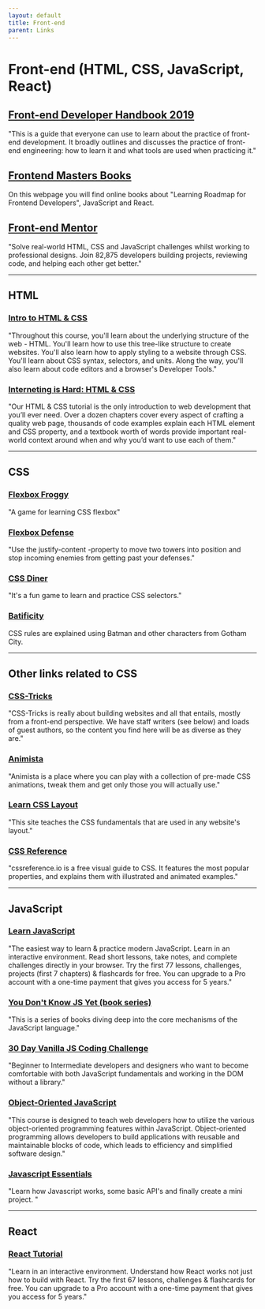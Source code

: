 ```yaml
---
layout: default
title: Front-end 
parent: Links
---
```


# Front-end (HTML, CSS, JavaScript, React)

## [Front-end Developer Handbook 2019](https://frontendmasters.com/books/front-end-handbook/2019/)
"This is a guide that everyone can use to learn about the practice of front-end development. It broadly outlines and discusses the practice of front-end engineering: how to learn it and what tools are used when practicing it."

## [Frontend Masters Books](https://frontendmasters.com/guides/)
On this webpage you will find online books about "Learning Roadmap for Frontend Developers", JavaScript and React.

## [Front-end Mentor](https://www.frontendmentor.io/)
"Solve real-world HTML, CSS and JavaScript challenges whilst working to professional designs. Join 82,875 developers building projects, reviewing code, and helping each other get better."

---

## HTML

### [Intro to HTML & CSS](https://www.udacity.com/course/intro-to-html-and-css--ud001)
"Throughout this course, you'll learn about the underlying structure of the web - HTML. You'll learn how to use this tree-like structure to create websites. You'll also learn how to apply styling to a website through CSS. You'll learn about CSS syntax, selectors, and units. Along the way, you'll also learn about code editors and a browser's Developer Tools."

### [Interneting is Hard: HTML & CSS](https://www.internetingishard.com/)
"Our HTML & CSS tutorial is the only introduction to web development that you’ll ever need. Over a dozen chapters cover every aspect of crafting a quality web page, thousands of code examples explain each HTML element and CSS property, and a textbook worth of words provide important real-world context around when and why you’d want to use each of them."

---

## CSS

### [Flexbox Froggy](http://flexboxfroggy.com/)
"A game for learning CSS flexbox"

### [Flexbox Defense](http://www.flexboxdefense.com/)
"Use the justify-content -property to move two towers into position and stop incoming enemies from getting past your defenses."

### [CSS Diner](https://flukeout.github.io/)
"It's a fun game to learn and practice CSS selectors."

### [Batificity](http://batificity.com/)
CSS rules are explained using Batman and other characters from Gotham City.

---

## Other links related to CSS

### [CSS-Tricks](https://css-tricks.com/)
"CSS-Tricks is really about building websites and all that entails, mostly from a front-end perspective. We have staff writers (see below) and loads of guest authors, so the content you find here will be as diverse as they are."

### [Animista](https://animista.net/)
"Animista is a place where you can play with a collection of pre-made CSS animations, tweak them and get only those you will actually use."

### [Learn CSS Layout](https://learnlayout.com/)
"This site teaches the CSS fundamentals that are used in any website's layout."

### [CSS Reference](https://cssreference.io/)
"cssreference.io is a free visual guide to CSS. It features the most popular properties, and explains them with illustrated and animated examples."

---

## JavaScript

### [Learn JavaScript ](https://learnjavascript.online/)
"The easiest way to  learn  &  practice  modern JavaScript. Learn in an interactive environment. Read short lessons, take notes, and complete challenges directly in your browser.
Try the first 77 lessons, challenges, projects (first 7 chapters) & flashcards for free. You can upgrade to a Pro account with a one-time payment that gives you access for 5 years."

### [You Don't Know JS Yet (book series) ](https://github.com/getify/You-Dont-Know-JS)
"This is a series of books diving deep into the core mechanisms of the JavaScript language."

### [30 Day Vanilla JS Coding Challenge](https://javascript30.com/)
"Beginner to Intermediate developers and designers who want to become comfortable with both JavaScript fundamentals and working in the DOM without a library."

### [Object-Oriented JavaScript](https://www.udacity.com/course/object-oriented-javascript--ud711)
"This course is designed to teach web developers how to utilize the various object-oriented programming features within JavaScript. Object-oriented programming allows developers to build applications with reusable and maintainable blocks of code, which leads to efficiency and simplified software design."

### [Javascript Essentials](https://www.udemy.com/course/javascript-essentials/)
"Learn how Javascript works, some basic API's and finally create a mini project. "

---

## React

### [React Tutorial](https://react-tutorial.app/)
"Learn in an interactive environment. Understand how React works not just how to build with React. Try the first 67 lessons, challenges & flashcards for free. You can upgrade to a Pro account with a one-time payment that gives you access for 5 years."
